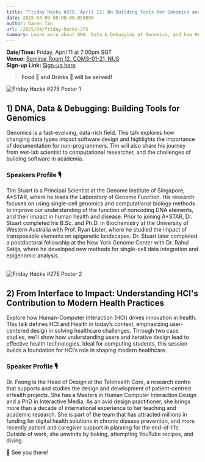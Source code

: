 ```yaml
---
title: "Friday Hacks #275, April 11: On Building Tools for Genomics and HCI’s Contribution to Modern Health Practices"
date: 2025-04-09 00:08:00.050096
author: Daren Tan
url: /2025/04/friday-hacks-275
summary: Learn more about DNA, Data & Debugging at Genomics, and how HCI contributes to Modern Health Practices!
---
```


**Date/Time:** Friday, April 11 at 7:00pm SGT<br />
**Venue:** <a href="https://nusmods.com/venues/COM3-01-21">Seminar Room 12, COM3-01-21, NUS</a><br />
**Sign-up Link:** [Sign-up here](https://hckr.cc/fh-275-signup-non-nus)<br />

> **Food 🍕 and Drinks 🧋 will be served!**

<img src="/img/2025/fh/275-1.jpg" alt="Friday Hacks #275 Poster 1" /><br />

## 1) DNA, Data & Debugging: Building Tools for Genomics 

Genomics is a fast-evolving, data-rich field. This talk explores how changing data types impact software design and highlights the importance of documentation for non-programmers. Tim will also share his journey from wet-lab scientist to computational researcher, and the challenges of building software in academia.

### Speakers Profile 🎙️️

Tim Stuart is a Principal Scientist at the Genome Institute of Singapore, A\*STAR, where he leads the Laboratory of Genome Function. His research focuses on using single-cell genomics and computational biology methods to improve our understanding of the function of noncoding DNA elements, and their impact in human health and disease. Prior to joining A\*STAR, Dr. Stuart completed his B.Sc. and Ph.D. in Biochemistry at the University of Western Australia with Prof. Ryan Lister, where he studied the impact of transposable elements on epigenetic landscapes. Dr. Stuart later completed a postdoctoral fellowship at the New York Genome Center with Dr. Rahul Satija, where he developed new methods for single-cell data integration and epigenomic analysis.<br /><br />

<img src="/img/2025/fh/275-2.jpg" alt="Friday Hacks #275 Poster 2" /><br />

## 2) From Interface to Impact: Understanding HCI's Contribution to Modern Health Practices 

Explore how Human-Computer Interaction (HCI) drives innovation in health. This talk defines HCI and Health in today’s context, emphasizing user-centered design in solving healthcare challenges. Through two case studies, we’ll show how understanding users and iterative design lead to effective health technologies. Ideal for computing students, this session builds a foundation for HCI’s role in shaping modern healthcare.

### Speaker Profile 🎙️

Dr. Foong is the Head of Design at the Telehealth Core, a research centre that supports and studies the design and development of patient-centred eHealth projects. She has a Masters in Human Computer Interaction Design and a PhD in Interactive Media. As an avid design practitioner, she brings more than a decade of international experience to her teaching and academic research. She is part of the team that has attracted millions in funding for digital health solutions in chronic disease prevention, and more recently patient and caregiver support in planning for the end-of-life. Outside of work, she unwinds by baking, attempting YouTube recipes, and diving.

👋 See you there!
